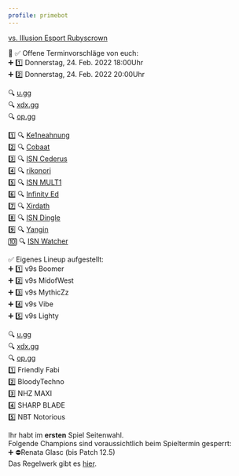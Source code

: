 ```yaml
---
profile: primebot
---
```


<discord-embed border-color="#f1c40f">
<discord-embed-fields slot="fields">

<discord-embed-field field-title="⚔ Spieltag 4" :inline="false">

[vs. Illusion Esport Rubyscrown]()

</discord-embed-field>
<discord-embed-field field-title="Termin" :inline="false">

📆 ✅ Offene Terminvorschläge von euch: <br>
➕ 1️⃣ Donnerstag, 24. Feb. 2022 18:00Uhr <br>
➕ 2️⃣ Donnerstag, 24. Feb. 2022 20:00Uhr

</discord-embed-field>

<discord-embed-field field-title="Gegnerteam" :inline="false">

🔍 [u.gg]() <br>
🔍 [xdx.gg]()<br>
🔍 [op.gg]()

</discord-embed-field>

<discord-embed-field field-title="Gegnerische Spieler:innen (leagueofgraphs.com)">

1️⃣ 🔍 [Ke1neahnung]() <br>
2️⃣ 🔍 [Cobaat]() <br>
3️⃣ 🔍 [ISN Cederus]() <br>
4️⃣ 🔍 [rikonori]() <br>
5️⃣ 🔍 [ISN MULT1]() <br>
6️⃣ 🔍 [Infinity Ed]() <br>
7️⃣ 🔍 [Xirdath]() <br>
8️⃣ 🔍 [ISN Dingle]() <br>
9️⃣ 🔍 [Yangin]() <br>
🔟 🔍 [ISN Watcher]()

</discord-embed-field>

<discord-embed-field field-title="Eure Aufstellung" inline>

✅ Eigenes Lineup aufgestellt: <br>
➕ 1️⃣ v9s Boomer <br>
➕ 2️⃣ v9s MidofWest <br>
➕ 3️⃣ v9s MythicZz <br>
➕ 4️⃣ v9s Vibe <br>
➕ 5️⃣ v9s Lighty

</discord-embed-field>

<discord-embed-field field-title="Gegnerische Aufstellung" inline>

🔍 [u.gg]() <br>
🔍 [xdx.gg]() <br>
🔍 [op.gg]() <br>
1️⃣ Friendly Fabi <br>
2️⃣ BloodyTechno <br>
3️⃣ NHZ MAXI <br>
4️⃣ SHARP BLAÐE <br>
5️⃣ NBT Notorious

</discord-embed-field>

<discord-embed-field field-title="Sonstige Informationen" :inline="false">

Ihr habt im **ersten** Spiel Seitenwahl. <br>
Folgende Champions sind voraussichtlich beim Spieltermin gesperrt: <br>
➕ ⛔️Renata Glasc (bis Patch 12.5) <br>
Das Regelwerk gibt es [hier]().

</discord-embed-field>

</discord-embed-fields>
</discord-embed>
